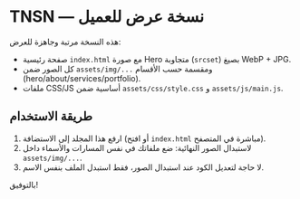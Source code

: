 # TNSN — نسخة عرض للعميل

هذه النسخة مرتبة وجاهزة للعرض:
- صفحة رئيسية `index.html` مع صورة Hero متجاوبة (`srcset`) بصيغ WebP + JPG.
- كل الصور ضمن `assets/img/...` ومقسمة حسب الأقسام (hero/about/services/portfolio).
- ملفات CSS/JS أساسية ضمن `assets/css/style.css` و `assets/js/main.js`.

## طريقة الاستخدام
1) ارفع هذا المجلد إلى الاستضافة (أو افتح `index.html` مباشرة في المتصفح).
2) لاستبدال الصور النهائية: ضع ملفاتك في نفس المسارات والأسماء داخل `assets/img/...`.
3) لا حاجة لتعديل الكود عند استبدال الصور، فقط استبدل الملف بنفس الاسم.

بالتوفيق!